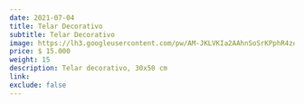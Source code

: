 ```yaml
---
date: 2021-07-04
title: Telar Decorativo
subtitle: Telar Decorativo
image: https://lh3.googleusercontent.com/pw/AM-JKLVKIa2AAhnSoSrKPphR4zoe_JRhWi5z2FhnwdkznOxYKQobOtDBVDIcNc4Qu6mZBD6t9oJiXSLrfDP0fYuGehPtVqwACLm3gZNu1NKKR9YU74pNfyWDSAJJ1Eyz0DC6brcNYvJeUCWF0pXhsJakSH2hFA=w466-h621-no?authuser=0
price: $ 15.000
weight: 15
description: Telar decorativo, 30x50 cm
link: 
exclude: false
---
```

